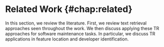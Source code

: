 # Related Work {#chap:related}

In this section, we review the literature.  First, we review text
retrieval approaches seen throughout the work. We then discuss applying these
TR approaches for software maintenance tasks.  In particular, we discuss TR
applications in feature location and developer identification.

